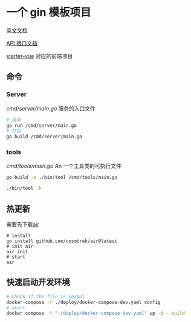 # 一个 gin 模板项目

[英文文档](./README.md)

[API 接口文档](https://www.apifox.cn/apidoc/project-2379970/api-65717385)

[starter-vue](https://github.com/zhaogongchengsi/starter-vue) 对应的前端项目

## 命令

### Server
*cmd/server/main.go* 服务的入口文件
```sh
# 启动
go run /cmd/server/main.go
# 打包
go build /cmd/server/main.go
```

### tools
*cmd/tools/main.go* An 一个工具类的可执行文件
```sh
go build -o ./bin/tool /cmd/tools/main.go

./bin/tool -h
```

## 热更新

需要先下载[air](https://github.com/cosmtrek/air)
```shell
# install
go install github.com/cosmtrek/air@latest
# init air
air init
# start
air
```

## 快速启动开发环境

```sh
# Check if the file is normal
docker-compose -f ./deploy/docker-compose-dev.yaml config
# start
docker compose -f "./deploy/docker-compose-dev.yaml" up -d --build
```
